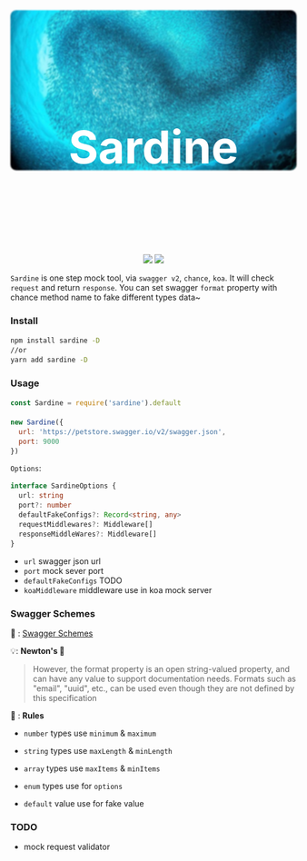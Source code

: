 
<div style="text-align: center; height: 420px; position:relative; ">
  <img src="./sardine.jpeg" style="border-radius: 10px; filter: blur(1px)"/>
  <main style="text-align: center; position: absolute; top: 80px; width: 100%; z-index: 9">
    <h1 style="color: white; font-size: 80px">Sardine</h1>
  </main>
</div>

<p style="text-align: center; margin-top: 10px">
  <img src="https://img.shields.io/travis/com/diveDylan/sardine" />
  <img src="https://img.shields.io/codecov/c/github/diveDylan/sardine" />
</p>



`Sardine` is one step mock tool,  via `swagger v2`, `chance`, `koa`. It will check `request` and return `response`. You can set swagger `format` property with chance method name to fake different types data~


### Install

``` bash
npm install sardine -D
//or
yarn add sardine -D

```

### Usage

```js
const Sardine = require('sardine').default

new Sardine({
  url: 'https://petstore.swagger.io/v2/swagger.json',
  port: 9000
})

```

`Options`:
``` typescript
interface SardineOptions {
  url: string
  port?: number
  defaultFakeConfigs?: Record<string, any>
  requestMiddlewares?: Middleware[]
  responseMiddleWares?: Middleware[]
}


```
- `url` swagger json url
- `port` mock sever port
- `defaultFakeConfigs` TODO
- `koaMiddleware` middleware use in koa mock server




### Swagger Schemes

 📖 : [Swagger Schemes](https://swagger.io/specification/v2/#swaggerSchemes)

 💡: <b>Newton's 🍎</b>
> However, the format property is an open string-valued property, and can have any value to support documentation needs. Formats such as "email", "uuid", etc., can be used even though they are not defined by this specification

🚥 : <b>Rules</b>
- `number` types use `minimum` & `maximum`

- `string` types use `maxLength`  & `minLength`

- `array` types use `maxItems` & `minItems`

- `enum` types use for `options`

- `default` value use for fake value


### TODO

- mock request validator















